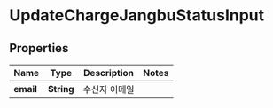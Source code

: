 

# UpdateChargeJangbuStatusInput


## Properties

Name | Type | Description | Notes
------------ | ------------- | ------------- | -------------
**email** | **String** | 수신자 이메일 | 



